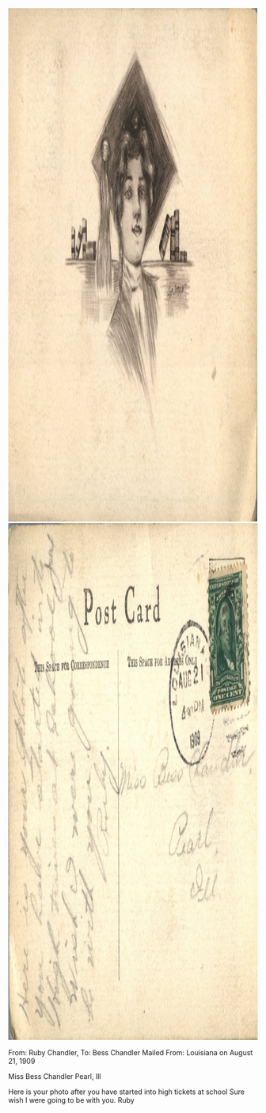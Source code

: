 <html><body><img class="alignnone size-full wp-image-2283" src="/wp-content/uploads/2015/01/postcard-2014-20150107_18100338_0254.jpg" alt="postcard-2014-20150107_18100338_0254" width="1548" height="1037"> <img class="alignnone size-full wp-image-2284" src="/wp-content/uploads/2015/01/postcard-2014-20150107_18095541_0253.jpg" alt="postcard-2014-20150107_18095541_0253" width="1509" height="1044">

From: Ruby Chandler, To: Bess Chandler
Mailed From: Louisiana on August 21, 1909

Miss Bess Chandler
Pearl, Ill

Here is your photo after you have started into high tickets at school Sure wish I were going to be with you.
Ruby</body></html>